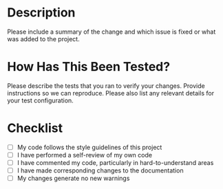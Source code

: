 # Description

Please include a summary of the change and which issue is fixed or what was added to the project.

# How Has This Been Tested?

Please describe the tests that you ran to verify your changes. Provide instructions so we can reproduce. Please also list any relevant details for your test configuration.

# Checklist

- [ ] My code follows the style guidelines of this project
- [ ] I have performed a self-review of my own code
- [ ] I have commented my code, particularly in hard-to-understand areas
- [ ] I have made corresponding changes to the documentation
- [ ] My changes generate no new warnings
